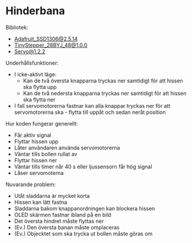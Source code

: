 # Hinderbana

Bibliotek:
- Adafruit_SSD1306@2.5.14
- TinyStepper_28BYJ_48@1.0.0
- Servo@1.2.2

Underhållsfunktioner:
- I icke-aktivt läge:
  - Kan de två översta knapparna tryckas ner samtidigt för att hissen ska flytta upp
  - Kan de två nedersta knapparna tryckas ner samtidigt för att hissen ska flytta ner
- I fall servomotorerna fastnar kan alla knappar tryckas ner för att servomotorerna ska - flytta till uppåt och sedan neråt position

Hur koden fungerar generellt:

- Får aktiv signal
- Flyttar hissen upp
- Låter användaren använda servomotorerna
- Väntar tills bollen rullat av
- Flyttar hissen ner
- Väntar tills timer når 40 s eller ljussensorn får hög signal
- Låser servomoterna


Nuvarande problem:
- Utåt sladdarna är mycket korta
- Hissen kan lätt fastna
- Sladdarna bakom knappanordningen kan blockera hissen
- OLED skärmen fastnar ibland på en bild
- Det översta hindret måste flyttas ner
- (Ev.) Den översta banan måste omplaceras
- (Ev.) Objecktet som ska trycka ut bollen måste göras om
